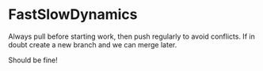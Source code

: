 # FastSlowDynamics

Always pull before starting work, then push regularly to avoid conflicts. If in doubt create a new branch and we can merge later.

Should be fine!
